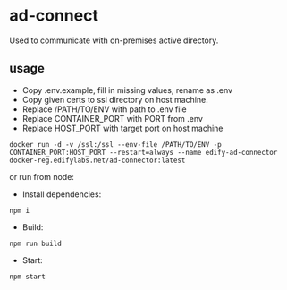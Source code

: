 # ad-connect
Used to communicate with on-premises active directory.

## usage
- Copy .env.example, fill in missing values, rename as .env
- Copy given certs to ssl directory on host machine.
- Replace /PATH/TO/ENV with path to .env file
- Replace CONTAINER_PORT with PORT from .env
- Replace HOST_PORT with target port on host machine
```
docker run -d -v /ssl:/ssl --env-file /PATH/TO/ENV -p CONTAINER_PORT:HOST_PORT --restart=always --name edify-ad-connector docker-reg.edifylabs.net/ad-connector:latest
```

or run from node:
- Install dependencies:
```
npm i
```
- Build:
```
npm run build
```
- Start:
```
npm start
```
